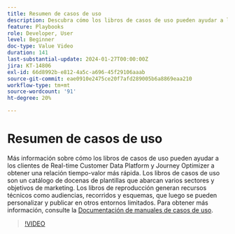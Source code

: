 ```yaml
---
title: Resumen de casos de uso
description: Descubra cómo los libros de casos de uso pueden ayudar a los clientes de Real-time Customer Data Platform y Journey Optimizer a obtener una relación tiempo-valor más rápida.
feature: Playbooks
role: Developer, User
level: Beginner
doc-type: Value Video
duration: 141
last-substantial-update: 2024-01-27T00:00:00Z
jira: KT-14806
exl-id: 66d8992b-e812-4a5c-a696-45f29106aaab
source-git-commit: eae0910e2475ce20f7afd289005b6a8869eaa210
workflow-type: tm+mt
source-wordcount: '91'
ht-degree: 20%

---
```


# Resumen de casos de uso

Más información sobre cómo los libros de casos de uso pueden ayudar a los clientes de Real-time Customer Data Platform y Journey Optimizer a obtener una relación tiempo-valor más rápida. Los libros de casos de uso son un catálogo de docenas de plantillas que abarcan varios sectores y objetivos de marketing. Los libros de reproducción generan recursos técnicos como audiencias, recorridos y esquemas, que luego se pueden personalizar y publicar en otros entornos limitados. Para obtener más información, consulte la [Documentación de manuales de casos de uso](https://experienceleague.adobe.com/docs/experience-platform/use-case-playbooks/playbooks/overview.html).

>[!VIDEO](https://video.tv.adobe.com/v/3426896/?learn=on)
